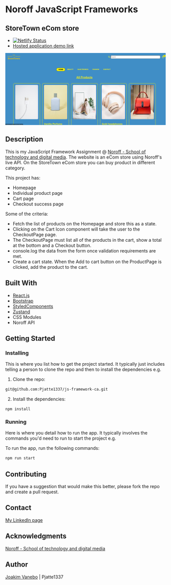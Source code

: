 # Noroff JavaScript Frameworks
## StoreTown eCom store
- [![Netlify Status](https://api.netlify.com/api/v1/badges/5e279e12-7fb8-4008-aa46-db90a29d56d3/deploy-status)](https://app.netlify.com/sites/hilarious-toffee-e3225d/deploys)
- [Hosted application demo link](https://hilarious-toffee-e3225d.netlify.app/)

![image](https://github.com/Pjatte1337/js-framework-ca/blob/main/src/assets/project-img.png)


## Description
This is my JavaScript Framework Assignment @ [Noroff - School of technology and digital media](https://www.noroff.no/).
The website is an eCom store using Noroff's live API. On the StoreTown eCom store you can buy product in different category.

This project has:
- Homepage
- Individual product page
- Cart page
- Checkout success page

Some of the criteria:
- Fetch the list of products on the Homepage and store this as a state.
- Clicking on the Cart Icon component will take the user to the CheckoutPage page.
- The CheckoutPage must list all of the products in the cart, show a total at the bottom and a Checkout button.
- console.log the data from the form once validation requirements are met.
- Create a cart state. When the Add to cart button on the ProductPage is clicked, add the product to the cart.

## Built With

- [React.js](https://reactjs.org/)
- [Bootstrap](https://getbootstrap.com)
- [StyledComponents](https://styled-components.com/)
- [Zustand](https://docs.pmnd.rs/zustand/getting-started/introduction)
- CSS Modules
- Noroff API

## Getting Started

### Installing

This is where you list how to get the project started. It typically just includes telling a person to clone the repo and then to install the dependencies e.g.

1. Clone the repo:

```bash
git@github.com:Pjatte1337/js-framework-ca.git
```

2. Install the dependencies:

```
npm install
```

### Running

Here is where you detail how to run the app. It typically involves the commands you'd need to run to start the project e.g.

To run the app, run the following commands:

```bash
npm run start
```

## Contributing

If you have a suggestion that would make this better, please fork the repo and create a pull request.


## Contact

[My LinkedIn page](https://www.linkedin.com/in/joakim-vanebo-93a64562/)


## Acknowledgments

[Noroff - School of technology and digital media](https://www.noroff.no/)

## Author

[Joakim Vanebo](https://github.com/Pjatte1337) | Pjatte1337
